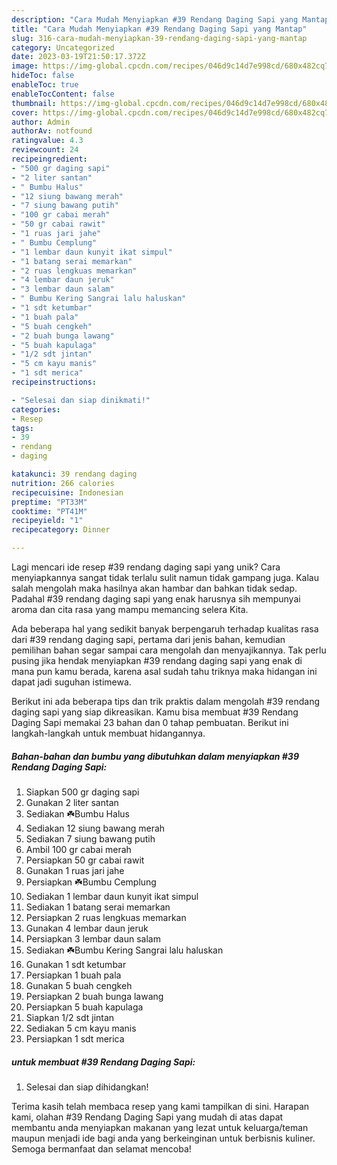 ```yaml
---
description: "Cara Mudah Menyiapkan #39 Rendang Daging Sapi yang Mantap"
title: "Cara Mudah Menyiapkan #39 Rendang Daging Sapi yang Mantap"
slug: 316-cara-mudah-menyiapkan-39-rendang-daging-sapi-yang-mantap
category: Uncategorized
date: 2023-03-19T21:50:17.372Z
image: https://img-global.cpcdn.com/recipes/046d9c14d7e998cd/680x482cq70/39-rendang-daging-sapi-foto-resep-utama.jpg
hideToc: false
enableToc: true
enableTocContent: false
thumbnail: https://img-global.cpcdn.com/recipes/046d9c14d7e998cd/680x482cq70/39-rendang-daging-sapi-foto-resep-utama.jpg
cover: https://img-global.cpcdn.com/recipes/046d9c14d7e998cd/680x482cq70/39-rendang-daging-sapi-foto-resep-utama.jpg
author: Admin
authorAv: notfound
ratingvalue: 4.3
reviewcount: 24
recipeingredient:
- "500 gr daging sapi"
- "2 liter santan"
- " Bumbu Halus"
- "12 siung bawang merah"
- "7 siung bawang putih"
- "100 gr cabai merah"
- "50 gr cabai rawit"
- "1 ruas jari jahe"
- " Bumbu Cemplung"
- "1 lembar daun kunyit ikat simpul"
- "1 batang serai memarkan"
- "2 ruas lengkuas memarkan"
- "4 lembar daun jeruk"
- "3 lembar daun salam"
- " Bumbu Kering Sangrai lalu haluskan"
- "1 sdt ketumbar"
- "1 buah pala"
- "5 buah cengkeh"
- "2 buah bunga lawang"
- "5 buah kapulaga"
- "1/2 sdt jintan"
- "5 cm kayu manis"
- "1 sdt merica"
recipeinstructions:

- "Selesai dan siap dinikmati!"
categories:
- Resep
tags:
- 39
- rendang
- daging

katakunci: 39 rendang daging 
nutrition: 266 calories
recipecuisine: Indonesian
preptime: "PT33M"
cooktime: "PT41M"
recipeyield: "1"
recipecategory: Dinner

---
```





Lagi mencari ide resep #39 rendang daging sapi yang unik? Cara menyiapkannya sangat tidak terlalu sulit namun tidak gampang juga. Kalau salah mengolah maka hasilnya akan hambar dan bahkan tidak sedap. Padahal #39 rendang daging sapi yang enak harusnya sih mempunyai aroma dan cita rasa yang mampu memancing selera Kita.







Ada beberapa hal yang sedikit banyak berpengaruh terhadap kualitas rasa dari #39 rendang daging sapi, pertama dari jenis bahan, kemudian pemilihan bahan segar sampai cara mengolah dan menyajikannya. Tak perlu pusing jika hendak menyiapkan #39 rendang daging sapi yang enak di mana pun kamu berada, karena asal sudah tahu triknya maka hidangan ini dapat jadi suguhan istimewa.






Berikut ini ada beberapa tips dan trik praktis dalam mengolah #39 rendang daging sapi yang siap dikreasikan. Kamu bisa membuat #39 Rendang Daging Sapi memakai 23 bahan dan 0 tahap pembuatan. Berikut ini langkah-langkah untuk membuat hidangannya.

<!--inarticleads1-->

##### Bahan-bahan dan bumbu yang dibutuhkan dalam menyiapkan #39 Rendang Daging Sapi:

1. Siapkan 500 gr daging sapi
1. Gunakan 2 liter santan
1. Sediakan  ☘️Bumbu Halus
1. Sediakan 12 siung bawang merah
1. Sediakan 7 siung bawang putih
1. Ambil 100 gr cabai merah
1. Persiapkan 50 gr cabai rawit
1. Gunakan 1 ruas jari jahe
1. Persiapkan  ☘️Bumbu Cemplung
1. Sediakan 1 lembar daun kunyit ikat simpul
1. Sediakan 1 batang serai memarkan
1. Persiapkan 2 ruas lengkuas memarkan
1. Gunakan 4 lembar daun jeruk
1. Persiapkan 3 lembar daun salam
1. Sediakan  ☘️Bumbu Kering Sangrai lalu haluskan
1. Gunakan 1 sdt ketumbar
1. Persiapkan 1 buah pala
1. Gunakan 5 buah cengkeh
1. Persiapkan 2 buah bunga lawang
1. Persiapkan 5 buah kapulaga
1. Siapkan 1/2 sdt jintan
1. Sediakan 5 cm kayu manis
1. Persiapkan 1 sdt merica




<!--inarticleads2-->

#####  untuk membuat #39 Rendang Daging Sapi:


1. Selesai dan siap dihidangkan!



Terima kasih telah membaca resep yang kami tampilkan di sini. Harapan kami, olahan #39 Rendang Daging Sapi yang mudah di atas dapat membantu anda menyiapkan makanan yang lezat untuk keluarga/teman maupun menjadi ide bagi anda yang berkeinginan untuk berbisnis kuliner. Semoga bermanfaat dan selamat mencoba!
